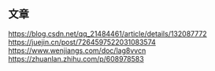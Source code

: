 ## 文章
https://blog.csdn.net/qq_21484461/article/details/132087772
https://juejin.cn/post/7264597522031083574
https://www.wenjiangs.com/doc/lag8vvcn
https://zhuanlan.zhihu.com/p/608978583
